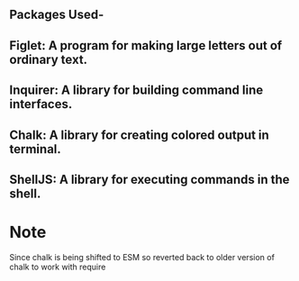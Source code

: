 ## Packages Used-
## Figlet: A program for making large letters out of ordinary text.
## Inquirer: A library for building command line interfaces.
## Chalk: A library for creating colored output in terminal.
## ShellJS: A library for executing commands in the shell.

# Note

Since chalk is being shifted to ESM so reverted back to older version of chalk to work with require